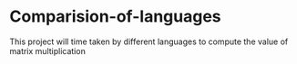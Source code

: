 # Comparision-of-languages
This project will time taken by different languages to compute the value of matrix multiplication
